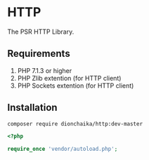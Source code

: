 # HTTP
The PSR HTTP Library.

## Requirements
1. PHP 7.1.3 or higher
2. PHP Zlib extention (for HTTP client)
3. PHP Sockets extention (for HTTP client)

## Installation
```bash
composer require dionchaika/http:dev-master
```

```php
<?php

require_once 'vendor/autoload.php';
```
